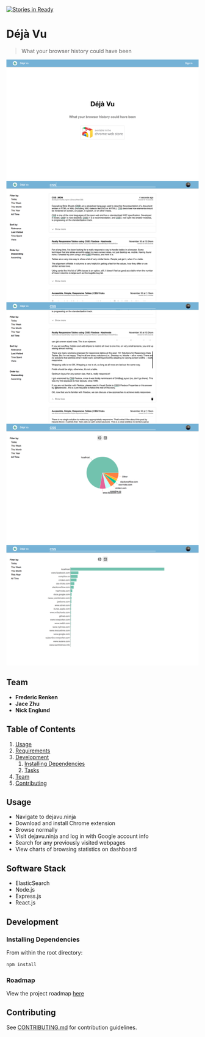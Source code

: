 [![Stories in Ready](https://badge.waffle.io/closeTalkers/closeTalkers.png?label=ready&title=Ready)](https://waffle.io/closeTalkers/closeTalkers)
# Déjà Vu

> What your browser history could have been
  
![Alt text](/chrome/promo/screenshot1.png?raw=true)  
![Alt text](/chrome/promo/screenshot2.png?raw=true)  
![Alt text](/chrome/promo/screenshot3.png?raw=true)  
![Alt text](/chrome/promo/screenshot4.png?raw=true)  
![Alt text](/chrome/promo/screenshot5.png?raw=true)  

## Team

  - __Frederic Renken__
  - __Jace Zhu__
  - __Nick Englund__

## Table of Contents

1. [Usage](#Usage)
1. [Requirements](#requirements)
1. [Development](#development)
    1. [Installing Dependencies](#installing-dependencies)
    1. [Tasks](#tasks)
1. [Team](#team)
1. [Contributing](#contributing)

## Usage

- Navigate to dejavu.ninja
- Download and install Chrome extension
- Browse normally
- Visit dejavu.ninja and log in with Google account info
- Search for any previously visited webpages
- View charts of browsing statistics on dashboard

## Software Stack

- ElasticSearch
- Node.js
- Express.js
- React.js

## Development

### Installing Dependencies

From within the root directory:

```sh
npm install
```

### Roadmap

View the project roadmap [here](https://github.com/closeTalkers/closeTalkers/issues)


## Contributing

See [CONTRIBUTING.md](CONTRIBUTING.md) for contribution guidelines.